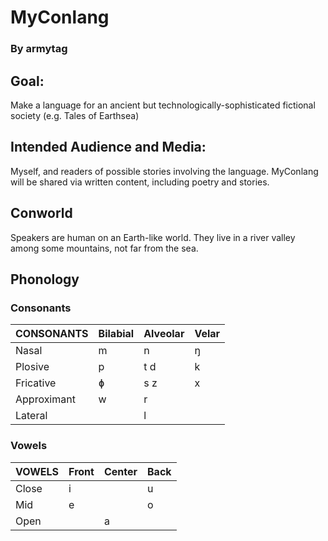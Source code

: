 # MyConlang

### By armytag

## Goal:

Make a language for an ancient but technologically-sophisticated fictional society (e.g. Tales of Earthsea)

## Intended Audience and Media:

Myself, and readers of possible stories involving the language.  MyConlang will be shared via written content, including poetry and stories.

## Conworld

Speakers are human on an Earth-like world. They live in a river valley among some mountains, not far from the sea.

## Phonology

### Consonants

| CONSONANTS  | Bilabial | Alveolar | Velar |
|---          |---       |---       |---    |
| Nasal       | m        | n        | ŋ     |
| Plosive     | p        | t d      | k     |
| Fricative   | ɸ        | s z      | x     |
| Approximant | w        | r        |       |
| Lateral     |          | l        |       |

### Vowels

| VOWELS | Front | Center | Back |
|---     |---    |---     |---   |
| Close  | i     |        | u    |
| Mid    | e     |        | o    |
| Open   |       | a      |      |
